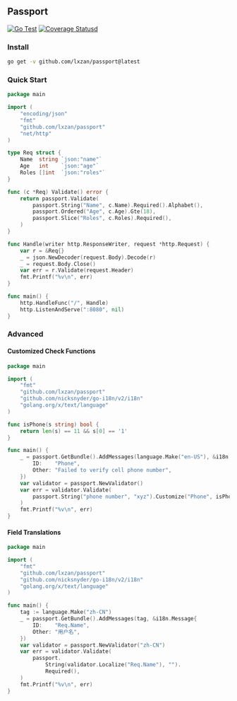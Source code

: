 ## Passport

[![Go Test](https://github.com/lxzan/passport/actions/workflows/go.yml/badge.svg)](https://github.com/lxzan/passport/actions/workflows/go.yml) [![Coverage Statusd][1]][2]

[1]: https://codecov.io/gh/lxzan/passport/branch/main/graph/badge.svg

[2]: https://codecov.io/gh/lxzan/passport

### Install

```bash
go get -v github.com/lxzan/passport@latest
```

### Quick Start

```go
package main

import (
    "encoding/json"
    "fmt"
    "github.com/lxzan/passport"
    "net/http"
)

type Req struct {
    Name  string `json:"name"`
    Age   int    `json:"age"`
    Roles []int  `json:"roles"`
}

func (c *Req) Validate() error {
    return passport.Validate(
        passport.String("Name", c.Name).Required().Alphabet(),
        passport.Ordered("Age", c.Age).Gte(18),
        passport.Slice("Roles", c.Roles).Required(),
    )
}

func Handle(writer http.ResponseWriter, request *http.Request) {
    var r = &Req{}
    _ = json.NewDecoder(request.Body).Decode(r)
    _ = request.Body.Close()
    var err = r.Validate(request.Header)
    fmt.Printf("%v\n", err)
}

func main() {
    http.HandleFunc("/", Handle)
    http.ListenAndServe(":8080", nil)
}
```

### Advanced

#### Customized Check Functions

```go
package main

import (
    "fmt"
    "github.com/lxzan/passport"
    "github.com/nicksnyder/go-i18n/v2/i18n"
    "golang.org/x/text/language"
)

func isPhone(s string) bool {
    return len(s) == 11 && s[0] == '1'
}

func main() {
    _ = passport.GetBundle().AddMessages(language.Make("en-US"), &i18n.Message{
        ID:    "Phone",
        Other: "Failed to verify cell phone number",
    })
    var validator = passport.NewValidator()
    var err = validator.Validate(
        passport.String("phone number", "xyz").Customize("Phone", isPhone),
    )
    fmt.Printf("%v\n", err)
}
```

#### Field Translations

```go
package main

import (
    "fmt"
    "github.com/lxzan/passport"
    "github.com/nicksnyder/go-i18n/v2/i18n"
    "golang.org/x/text/language"
)

func main() {
    tag := language.Make("zh-CN")
    _ = passport.GetBundle().AddMessages(tag, &i18n.Message{
        ID:    "Req.Name",
        Other: "用户名",
    })
    var validator = passport.NewValidator("zh-CN")
    var err = validator.Validate(
        passport.
            String(validator.Localize("Req.Name"), "").
            Required(),
    )
    fmt.Printf("%v\n", err)
}
```
